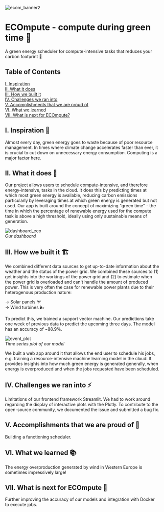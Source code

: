 ![ecom_banner2](https://user-images.githubusercontent.com/99140162/205484526-ac8a0950-da0b-4499-90a4-2b73b8d833d2.png)

# ECOmpute - compute during green time 🌿

A green energy scheduler for compute-intensive tasks that reduces your carbon footprint 👣

## Table of Contents

[I. Inspiration](#i-Inspiration)  
[II. What it does](#ii-What-it-does)  
[III. How we built it](#iii-How-we-built-it)   
[IV. Challenges we ran into](#iv-Challenges-we-ran-into)  
[V. Accomplishments that we are proud of](#v-Accomplishments-that-we-are-proud-of)  
[VI. What we learned](#vi-What-we-learned)  
[VII. What is next for ECOmpute?](#vii-What-is-next-for-ECOmpute)  


## I. Inspiration 💭
Almost every day, green energy goes to waste because of poor resource management. In times where climate change accelerates faster than ever, it is crucial to cut down on unnecessary energy consumption. Computing is a major factor here. 

## II. What it does 🔧

Our project allows users to schedule compute-intensive, and therefore energy-intensive, tasks in the cloud. It does this by predicting times at which most green energy is available, reducing carbon emissions particularly by leveraging times at which green energy is generated but not used. Our app is built around the concept of maximizing "green time" - the time in which the percentage of renewable energy used for the compute task is above a high threshold, ideally using only sustainable means of generation.

![dashboard_eco](https://user-images.githubusercontent.com/99140162/205486572-f32cd993-53be-4da4-83cf-0982cd98be5b.jpeg)  
*Our dashboard*

## III. How we built it 🏗️
We combined different data sources to get up-to-date information about the weather and the status of the power grid. We combined these sources to (1) get insights into the workings of the power grid and (2) to estimate when the power grid is overloaded and can't handle the amount of produced power. This is very often the case for renewable power plants due to their heterogenous production nature: 

→ Solar panels ☀️  
→ Wind turbines 🌬️

To predict this, we trained a support vector machine. Our predictions take one week of previous data to predict the upcoming three days. The model has an accuracy of ~88.9%.

![event_plot](https://user-images.githubusercontent.com/99140162/205484918-87c48ab6-5969-45fd-ad93-99f01de45239.png)  
*Time series plot of our model*

We built a web app around it that allows the end user to schedule his jobs, e.g. training a resource-intensive machine learning model in the cloud. It provides insights into how much green energy is generated generally, when energy is overproduced and when the jobs requested have been scheduled.

## IV. Challenges we ran into ⚡
Limitations of our frontend framework Streamlit. We had to work around regarding the display of interactive plots with the Plotly. To contribute to the open-source community, we documented the issue and submitted a bug fix.

## V. Accomplishments that we are proud of 🙌
Building a functioning scheduler.

## VI. What we learned 📚
The energy overproduction generated by wind in Western Europe is sometimes impressively large!

## VII. What is next for ECOmpute 🔮
Further improving the accuracy of our models and integration with Docker to execute jobs.
